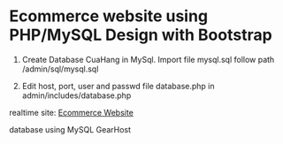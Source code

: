 # Ecommerce website using PHP/MySQL Design with Bootstrap

1. Create Database CuaHang in MySql. Import file mysql.sql follow path /admin/sql/mysql.sql

2. Edit host, port, user and passwd file database.php in admin/includes/database.php

realtime site: <a href="https://hactun-ecomm.herokuapp.com/">Ecommerce Website</a>

database using MySQL GearHost
